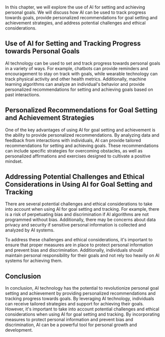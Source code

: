 

In this chapter, we will explore the use of AI for setting and achieving personal goals. We will discuss how AI can be used to track progress towards goals, provide personalized recommendations for goal setting and achievement strategies, and address potential challenges and ethical considerations.

Use of AI for Setting and Tracking Progress towards Personal Goals
------------------------------------------------------------------

AI technology can be used to set and track progress towards personal goals in a variety of ways. For example, chatbots can provide reminders and encouragement to stay on track with goals, while wearable technology can track physical activity and other health metrics. Additionally, machine learning algorithms can analyze an individual's behavior and provide personalized recommendations for setting and achieving goals based on past interactions.

Personalized Recommendations for Goal Setting and Achievement Strategies
------------------------------------------------------------------------

One of the key advantages of using AI for goal setting and achievement is the ability to provide personalized recommendations. By analyzing data and feedback from interactions with individuals, AI can provide tailored recommendations for setting and achieving goals. These recommendations can include specific strategies for overcoming obstacles, as well as personalized affirmations and exercises designed to cultivate a positive mindset.

Addressing Potential Challenges and Ethical Considerations in Using AI for Goal Setting and Tracking
----------------------------------------------------------------------------------------------------

There are several potential challenges and ethical considerations to take into account when using AI for goal setting and tracking. For example, there is a risk of perpetuating bias and discrimination if AI algorithms are not programmed without bias. Additionally, there may be concerns about data privacy and security if sensitive personal information is collected and analyzed by AI systems.

To address these challenges and ethical considerations, it's important to ensure that proper measures are in place to protect personal information and prevent bias and discrimination. Additionally, individuals should maintain personal responsibility for their goals and not rely too heavily on AI systems for achieving them.

Conclusion
----------

In conclusion, AI technology has the potential to revolutionize personal goal setting and achievement by providing personalized recommendations and tracking progress towards goals. By leveraging AI technology, individuals can receive tailored strategies and support for achieving their goals. However, it's important to take into account potential challenges and ethical considerations when using AI for goal setting and tracking. By incorporating measures to protect personal information and prevent bias and discrimination, AI can be a powerful tool for personal growth and development.
